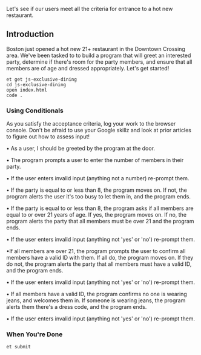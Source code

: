 Let's see if our users meet all the criteria for entrance to a hot new restaurant.

## Introduction
Boston just opened a hot new 21+ restaurant in the Downtown Crossing area. We've been tasked to to build a program that will greet an interested party, determine if there's room for the party members, and ensure that all members are of age and dressed appropriately. Let's get started!

```no-highlight
et get js-exclusive-dining
cd js-exclusive-dining
open index.html
code .
```

### Using Conditionals

As you satisfy the acceptance criteria, log your work to the browser console. Don't be afraid
to use your Google skillz and look at prior articles to figure out how to assess input!

• As a user, I should be greeted by the program at the door.  

• The program prompts a user to enter the number of members in their party.  

• If the user enters invalid input (anything not a number) re-prompt them.

• If the party is equal to or less than 8, the program moves on. If not, the program alerts the user it's too busy to let them in, and the program ends.  

• If the party is equal to or less than 8, the program asks if all members are equal to or over 21 years of age. If yes, the program moves on. If no, the program alerts the party that all members must be over 21 and the program ends.  

• If the user enters invalid input (anything not 'yes' or 'no') re-prompt them.

•If all members are over 21, the program prompts the user to confirm all members have a valid ID with them. If all do, the program moves on. If they do not, the program alerts the party that all members must have a valid ID, and the program ends.

• If the user enters invalid input (anything not 'yes' or 'no') re-prompt them.  

• If all members have a valid ID, the program confirms no one is wearing jeans, and welcomes them in. If someone is wearing jeans, the program alerts them there's a dress code, and the program ends.  

• If the user enters invalid input (anything not 'yes' or 'no') re-prompt them.

### When You're Done

```no-highlight
et submit 
```
